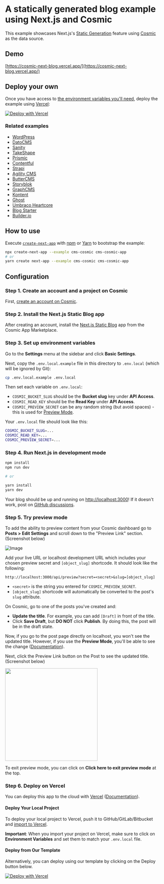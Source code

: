 # A statically generated blog example using Next.js and Cosmic

This example showcases Next.js's [Static Generation](https://nextjs.org/docs/basic-features/pages) feature using [Cosmic](https://cosmicjs.com/) as the data source.

## Demo

[https://cosmic-next-blog.vercel.app/](https://cosmic-next-blog.vercel.app/)

## Deploy your own

Once you have access to [the environment variables you'll need](#step-3-set-up-environment-variables), deploy the example using [Vercel](https://vercel.com?utm_source=github&utm_medium=readme&utm_campaign=next-example):

[![Deploy with Vercel](https://vercel.com/button)](https://vercel.com/new/git/external?repository-url=https://github.com/vercel/next.js/tree/canary/examples/cms-cosmic&project-name=cms-cosmic&repository-name=cms-cosmic&env=COSMIC_BUCKET_SLUG,COSMIC_READ_KEY,COSMIC_PREVIEW_SECRET&envDescription=Required%20to%20connect%20the%20app%20with%20Cosmic&envLink=https://vercel.link/cms-cosmic-env)

### Related examples

- [WordPress](/examples/cms-wordpress)
- [DatoCMS](/examples/cms-datocms)
- [Sanity](/examples/cms-sanity)
- [TakeShape](/examples/cms-takeshape)
- [Prismic](/examples/cms-prismic)
- [Contentful](/examples/cms-contentful)
- [Strapi](/examples/cms-strapi)
- [Agility CMS](/examples/cms-agilitycms)
- [ButterCMS](/examples/cms-buttercms)
- [Storyblok](/examples/cms-storyblok)
- [GraphCMS](/examples/cms-graphcms)
- [Kontent](/examples/cms-kontent)
- [Ghost](/examples/cms-ghost)
- [Umbraco Heartcore](/examples/cms-umbraco-heartcore)
- [Blog Starter](/examples/blog-starter)
- [Builder.io](/examples/cms-builder-io)

## How to use

Execute [`create-next-app`](https://github.com/vercel/next.js/tree/canary/packages/create-next-app) with [npm](https://docs.npmjs.com/cli/init) or [Yarn](https://yarnpkg.com/lang/en/docs/cli/create/) to bootstrap the example:

```bash
npx create-next-app --example cms-cosmic cms-cosmic-app
# or
yarn create next-app --example cms-cosmic cms-cosmic-app
```

## Configuration

### Step 1. Create an account and a project on Cosmic

First, [create an account on Cosmic](https://cosmicjs.com).

### Step 2. Install the Next.js Static Blog app

After creating an account, install the [Next.js Static Blog](https://www.cosmicjs.com/apps/nextjs-static-blog) app from the Cosmic App Marketplace.

### Step 3. Set up environment variables

Go to the **Settings** menu at the sidebar and click **Basic Settings**.

Next, copy the `.env.local.example` file in this directory to `.env.local` (which will be ignored by Git):

```bash
cp .env.local.example .env.local
```

Then set each variable on `.env.local`:

- `COSMIC_BUCKET_SLUG` should be the **Bucket slug** key under **API Access**.
- `COSMIC_READ_KEY` should be the **Read Key** under **API Access**.
- `COSMIC_PREVIEW_SECRET` can be any random string (but avoid spaces) - this is used for [Preview Mode](https://nextjs.org/docs/advanced-features/preview-mode).

Your `.env.local` file should look like this:

```bash
COSMIC_BUCKET_SLUG=...
COSMIC_READ_KEY=...
COSMIC_PREVIEW_SECRET=...
```

### Step 4. Run Next.js in development mode

```bash
npm install
npm run dev

# or

yarn install
yarn dev
```

Your blog should be up and running on [http://localhost:3000](http://localhost:3000)! If it doesn't work, post on [GitHub discussions](https://github.com/vercel/next.js/discussions).

### Step 5. Try preview mode

To add the ability to preview content from your Cosmic dashboard go to **Posts > Edit Settings** and scroll down to the "Preview Link" section. (Screenshot below)

![Image](https://cdn.cosmicjs.com/14e6c0f0-a07b-11ea-829b-5b458b05d525-preview-link.png)

Add your live URL or localhost development URL which includes your chosen preview secret and `[object_slug]` shortcode. It should look like the following:

```
http://localhost:3000/api/preview?secret=<secret>&slug=[object_slug]
```

- `<secret>` is the string you entered for `COSMIC_PREVIEW_SECRET`.
- `[object_slug]` shortcode will automatically be converted to the post's `slug` attribute.

On Cosmic, go to one of the posts you've created and:

- **Update the title**. For example, you can add `[Draft]` in front of the title.
- Click **Save Draft**, but **DO NOT** click **Publish**. By doing this, the post will be in the draft state.

Now, if you go to the post page directly on localhost, you won't see the updated title. However, if you use the **Preview Mode**, you'll be able to see the change ([Documentation](https://nextjs.org/docs/advanced-features/preview-mode)).

Next, click the Preview Link button on the Post to see the updated title. (Screenshot below)

<img src="https://cdn.cosmicjs.com/80f42680-a07a-11ea-829b-5b458b05d525-preview-button.png" width="300" />

To exit preview mode, you can click on **Click here to exit preview mode** at the top.

### Step 6. Deploy on Vercel

You can deploy this app to the cloud with [Vercel](https://vercel.com?utm_source=github&utm_medium=readme&utm_campaign=next-example) ([Documentation](https://nextjs.org/docs/deployment)).

#### Deploy Your Local Project

To deploy your local project to Vercel, push it to GitHub/GitLab/Bitbucket and [import to Vercel](https://vercel.com/new?utm_source=github&utm_medium=readme&utm_campaign=next-example).

**Important**: When you import your project on Vercel, make sure to click on **Environment Variables** and set them to match your `.env.local` file.

#### Deploy from Our Template

Alternatively, you can deploy using our template by clicking on the Deploy button below.

[![Deploy with Vercel](https://vercel.com/button)](https://vercel.com/new/git/external?repository-url=https://github.com/vercel/next.js/tree/canary/examples/cms-cosmic&project-name=cms-cosmic&repository-name=cms-cosmic&env=COSMIC_BUCKET_SLUG,COSMIC_READ_KEY,COSMIC_PREVIEW_SECRET&envDescription=Required%20to%20connect%20the%20app%20with%20Cosmic&envLink=https://vercel.link/cms-cosmic-env)
